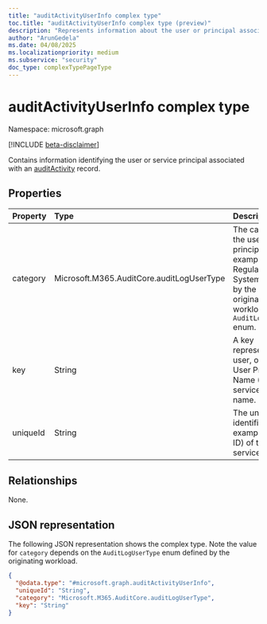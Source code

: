 ```yaml
---
title: "auditActivityUserInfo complex type"
toc.title: "auditActivityUserInfo complex type (preview)"
description: "Represents information about the user or principal associated with an audit activity."
author: "ArunGedela"
ms.date: 04/08/2025
ms.localizationpriority: medium
ms.subservice: "security"
doc_type: complexTypePageType
---
```


# auditActivityUserInfo complex type

Namespace: microsoft.graph

[!INCLUDE [beta-disclaimer](../../includes/beta-disclaimer.md)]

Contains information identifying the user or service principal associated with an [auditActivity](../resources/auditactivity.md) record.

## Properties

| Property | Type                                            | Description                                                                           |
| :------- | :---------------------------------------------- | :------------------------------------------------------------------------------------ |
| category | Microsoft.M365.AuditCore.auditLogUserType       | The category of the user or principal (for example, Regular, System). Defined by the originating workload's `AuditLogUserType` enum. |
| key      | String                                          | A key representing the user, often the User Principal Name (UPN) or service principal name. |
| uniqueId | String                                          | The unique identifier (for example, Object ID) of the user or service principal.             |

## Relationships

None.

## JSON representation

The following JSON representation shows the complex type. Note the value for `category` depends on the `AuditLogUserType` enum defined by the originating workload.
<!-- {
  "blockType": "resource",
  "@odata.type": "microsoft.graph.auditActivityUserInfo",
  "openType": false
}-->
``` json
{
  "@odata.type": "#microsoft.graph.auditActivityUserInfo",
  "uniqueId": "String",
  "category": "Microsoft.M365.AuditCore.auditLogUserType",
  "key": "String"
}
```
